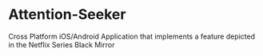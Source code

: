 # Attention-Seeker
Cross Platform iOS/Android Application that implements a feature depicted in the Netflix Series Black Mirror
